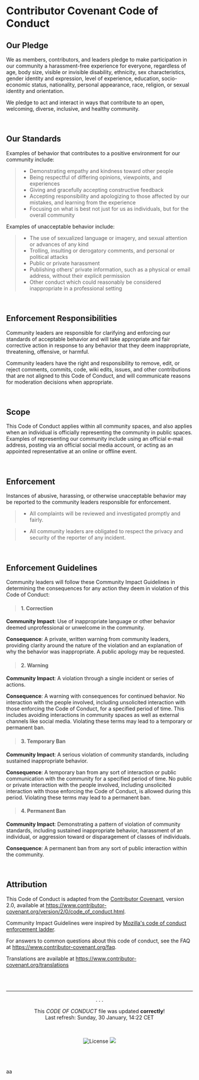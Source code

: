 # Contributor Covenant Code of Conduct

## Our Pledge

We as members, contributors, and leaders pledge to make participation in our
community a harassment-free experience for everyone, regardless of age, body
size, visible or invisible disability, ethnicity, sex characteristics, gender
identity and expression, level of experience, education, socio-economic status,
nationality, personal appearance, race, religion, or sexual identity
and orientation.

We pledge to act and interact in ways that contribute to an open, welcoming,
diverse, inclusive, and healthy community.

<br>

## Our Standards

Examples of behavior that contributes to a positive environment for our
community include:

> - Demonstrating empathy and kindness toward other people
> - Being respectful of differing opinions, viewpoints, and experiences
> - Giving and gracefully accepting constructive feedback
> - Accepting responsibility and apologizing to those affected by our mistakes, and learning from the experience
> - Focusing on what is best not just for us as individuals, but for the
>   overall community

Examples of unacceptable behavior include:

> - The use of sexualized language or imagery, and sexual attention or advances of any kind
> - Trolling, insulting or derogatory comments, and personal or political attacks
> - Public or private harassment
> - Publishing others' private information, such as a physical or email
>   address, without their explicit permission
> - Other conduct which could reasonably be considered inappropriate in a professional setting

<br>

## Enforcement Responsibilities

Community leaders are responsible for clarifying and enforcing our standards of
acceptable behavior and will take appropriate and fair corrective action in
response to any behavior that they deem inappropriate, threatening, offensive,
or harmful.

Community leaders have the right and responsibility to remove, edit, or reject
comments, commits, code, wiki edits, issues, and other contributions that are
not aligned to this Code of Conduct, and will communicate reasons for moderation
decisions when appropriate.

<br>

## Scope

This Code of Conduct applies within all community spaces, and also applies when
an individual is officially representing the community in public spaces.
Examples of representing our community include using an official e-mail address,
posting via an official social media account, or acting as an appointed
representative at an online or offline event.

<br>

## Enforcement

Instances of abusive, harassing, or otherwise unacceptable behavior may be
reported to the community leaders responsible for enforcement.

> - All complaints will be reviewed and investigated promptly and fairly.

> - All community leaders are obligated to respect the privacy and security of the reporter of any incident.

<br>

## Enforcement Guidelines

Community leaders will follow these Community Impact Guidelines in determining
the consequences for any action they deem in violation of this Code of Conduct:

> #### 1. Correction

**Community Impact**: Use of inappropriate language or other behavior deemed
unprofessional or unwelcome in the community.

**Consequence**: A private, written warning from community leaders, providing
clarity around the nature of the violation and an explanation of why the
behavior was inappropriate. A public apology may be requested.

> #### 2. Warning

**Community Impact**: A violation through a single incident or series
of actions.

**Consequence**: A warning with consequences for continued behavior. No
interaction with the people involved, including unsolicited interaction with
those enforcing the Code of Conduct, for a specified period of time. This
includes avoiding interactions in community spaces as well as external channels
like social media. Violating these terms may lead to a temporary or
permanent ban.

> #### 3. Temporary Ban

**Community Impact**: A serious violation of community standards, including
sustained inappropriate behavior.

**Consequence**: A temporary ban from any sort of interaction or public communication with the community for a specified period of time. No public or private interaction with the people involved, including unsolicited interaction with those enforcing the Code of Conduct, is allowed during this period. Violating these terms may lead to a permanent ban.

> #### 4. Permanent Ban

**Community Impact**: Demonstrating a pattern of violation of community
standards, including sustained inappropriate behavior, harassment of an individual, or aggression toward or disparagement of classes of individuals.

**Consequence**: A permanent ban from any sort of public interaction within the community.

<br>

## Attribution

This Code of Conduct is adapted from the [Contributor Covenant][homepage],
version 2.0, available at
https://www.contributor-covenant.org/version/2/0/code_of_conduct.html.

Community Impact Guidelines were inspired by [Mozilla's code of conduct
enforcement ladder](https://github.com/mozilla/diversity).

[homepage]: https://www.contributor-covenant.org

For answers to common questions about this code of conduct, see the FAQ at
https://www.contributor-covenant.org/faq.

Translations are available at
https://www.contributor-covenant.org/translations

<br><br>

---

<p align="center">. . .</p>

<p align="center">This <i>CODE OF CONDUCT</i> file was updated <b>correctly</b>!</br>Last refresh: Sunday, 30 January, 14:22 CET<br/></p>
<br>

<p align="center"><img alt="License" src="https://img.shields.io/github/license/escummy/vscode-settings-json?style=flat-square&labelColor=343b41"/> <img src="https://github.com/thmsgbrt/thmsgbrt/workflows/README%20build/badge.svg"/></p>

<br><br><br>aa